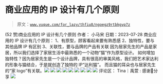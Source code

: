 # 商业应用的 IP 设计有几个原则

> 原文：[`www.yuque.com/for_lazy/thfiu8/ngoegz9rtbkgvp7z`](https://www.yuque.com/for_lazy/thfiu8/ngoegz9rtbkgvp7z)

<ne-h2 id="48f655e1" data-lake-id="48f655e1"><ne-heading-ext><ne-heading-anchor></ne-heading-anchor><ne-heading-fold></ne-heading-fold></ne-heading-ext><ne-heading-content><ne-text id="ua15d1723">(52 赞)商业应用的 IP 设计有几个原则</ne-text></ne-heading-content></ne-h2> <ne-p id="ub74273eb" data-lake-id="ub74273eb"><ne-text id="ucb97e289">作者： 小马宋</ne-text></ne-p> <ne-p id="uef1e14a4" data-lake-id="uef1e14a4"><ne-text id="ud76b83f6">日期：2023-07-28</ne-text></ne-p> <ne-p id="ue8cb1685" data-lake-id="ue8cb1685"><ne-text id="u7fe350d3">商业应用的 IP 设计有几个原则：</ne-text></ne-p> <ne-p id="udfea7c54" data-lake-id="udfea7c54"><ne-text id="u68ee2d9b">1、有原型，顾客看起来要有熟悉感</ne-text> <ne-text id="uf6196e0f">2、独特性，要与其他品牌 IP 有区别</ne-text> <ne-text id="ud374188e">3、关联性，要与品牌的产品有关联</ne-text></ne-p> <ne-p id="u3e5cf508" data-lake-id="u3e5cf508"><ne-text id="u6aa76c7d">因为居家先生的产品是家居，所以我们选择了家居生活中最熟悉的一个动物“猫”作为原型设计。</ne-text></ne-p> <ne-p id="u56ef7a95" data-lake-id="u56ef7a95"><ne-text id="u1b144404">如何增加独特性？因为居家先生是一个设计品牌，具有很高的审美风格，我们把艺术家达利的形象与猫结合，于是就创造了独特的 IP“达利猫”。</ne-text></ne-p> <ne-p id="u57d131cd" data-lake-id="u57d131cd"><ne-text id="u19283c75">而且猫的耳朵也与居家先生的“家 logo”有关联。</ne-text><ne-card data-card-name="image" data-card-type="inline" id="L2oz4" data-event-boundary="card">![](img/2c604c6f3670dbe33bc6e4a8afb8d77c.png)</ne-card></ne-p> <ne-p id="u0be06c8a" data-lake-id="u0be06c8a"><ne-card data-card-name="image" data-card-type="inline" id="n9FAH" data-event-boundary="card">![](img/2e28c9dbfc98fcffd4a5d1181e740373.png)</ne-card></ne-p> <ne-p id="ufde2ae1e" data-lake-id="ufde2ae1e"><ne-card data-card-name="image" data-card-type="inline" id="DNURa" data-event-boundary="card">![](img/2742224f9e38e627787044ad361667d5.png)  <ne-p id="u3914e1e6" data-lake-id="u3914e1e6"><ne-card data-card-name="image" data-card-type="inline" id="FFVjw" data-event-boundary="card">![](img/78790f23e8cfdd812acd13d845036c42.png)</ne-card></ne-p> <ne-p id="uf9c9690b" data-lake-id="uf9c9690b"><ne-card data-card-name="image" data-card-type="inline" id="oLnYk" data-event-boundary="card">![](img/74e9b1b1ce2586b1fa0244f893cfa926.png)</ne-card></ne-p> <ne-p id="ud7b166a0" data-lake-id="ud7b166a0"><ne-card data-card-name="image" data-card-type="inline" id="pZkF8" data-event-boundary="card">![](img/63d9a428ec674077f0ebc221929243eb.png)</ne-card></ne-p> <ne-p id="u7d5c956c" data-lake-id="u7d5c956c"><ne-card data-card-name="image" data-card-type="inline" id="Wp7ng" data-event-boundary="card">![](img/eb9c4061c79c3c8017de47babaae24f0.png)</ne-card></ne-p> <ne-p id="u65f9438f" data-lake-id="u65f9438f"><ne-card data-card-name="image" data-card-type="inline" id="swKWT" data-event-boundary="card">![](img/e93d137e8623afb35c4b57f74b4b8df9.png)</ne-card></ne-p> <ne-p id="uc7f68b93" data-lake-id="uc7f68b93"><ne-card data-card-name="image" data-card-type="inline" id="rkqLB" data-event-boundary="card">![](img/24a3f3eccd1091069ac9599181d6bdc3.png)</ne-card></ne-p> <ne-hole id="u2222a676" data-lake-id="u2222a676"><ne-card data-card-name="hr" data-card-type="block" id="KYC1h" data-event-boundary="card"><ne-p id="u70a1d62e" data-lake-id="u70a1d62e"><ne-text id="u8bd11b0e">评论区：</ne-text></ne-p> <ne-p id="u05467785" data-lake-id="u05467785"><ne-text id="ud943f19e">Tina｜禹萱 : 感谢🙏分享</ne-text></ne-p> <ne-p id="uab3ca9fb" data-lake-id="uab3ca9fb"><ne-card data-card-name="image" data-card-type="inline" id="EGJvB" data-event-boundary="card">![](img/894d30a529e7c37bcd3392323c99941c.png)</ne-card></ne-p> <ne-hole id="uf93e494e" data-lake-id="uf93e494e"><ne-card data-card-name="hr" data-card-type="block" id="cCfvG" data-event-boundary="card"></ne-card></ne-hole></ne-card></ne-hole></ne-card></ne-p>